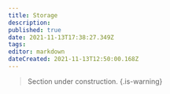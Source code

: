 ```yaml
---
title: Storage
description: 
published: true
date: 2021-11-13T17:38:27.349Z
tags: 
editor: markdown
dateCreated: 2021-11-13T12:50:00.168Z
---
```


> Section under construction.
{.is-warning}